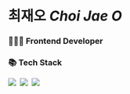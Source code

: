 # 최재오 *Choi Jae O*
<h3>🧑🏻‍💻 Frontend Developer</h3>
<h3>📚 Tech Stack</h3>
<p>
  <img src="https://img.shields.io/badge/JavaScript-F7DF1E?style=for-the-badge&logo=javascript&logoColor=white"/></a>&nbsp
  <img src="https://img.shields.io/badge/TypeScript-3178C6?style=for-the-badge&logo=typescript&logoColor=white"/></a>&nbsp
  <img src="https://img.shields.io/badge/React-444444?style=for-the-badge&logo=react&logoColor=white"/></a>&nbsp
</p>
